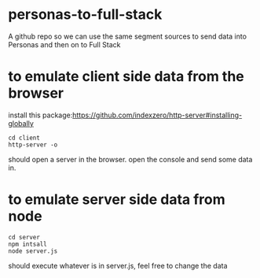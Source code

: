 # personas-to-full-stack
A github repo so we can use the same segment sources to send data into Personas and then on to Full Stack


# to emulate client side data from the browser

install this package:https://github.com/indexzero/http-server#installing-globally

```
cd client
http-server -o
```

should open a server in the browser. open the console and send some data in. 

# to emulate server side data from node

```
cd server
npm intsall
node server.js
```

should execute whatever is in server.js, feel free to change the data


